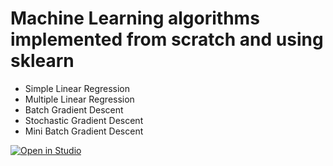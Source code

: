 # Machine Learning algorithms implemented from scratch and using sklearn

- Simple Linear Regression
- Multiple Linear Regression
- Batch Gradient Descent
- Stochastic Gradient Descent
- Mini Batch Gradient Descent
<a target="_blank" href="https://lightning.ai/new?repo_url=https%3A%2F%2Fgithub.com%2FDhayananthB%2FMLalgorithms">
  <img src="https://pl-bolts-doc-images.s3.us-east-2.amazonaws.com/app-2/studio-badge.svg" alt="Open in Studio" />
</a>
